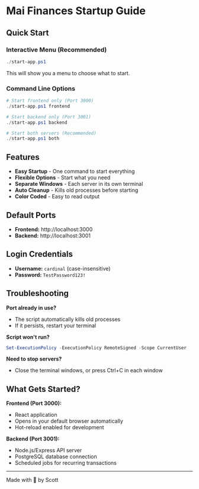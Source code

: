 # Mai Finances Startup Guide

## Quick Start

### Interactive Menu (Recommended)
```powershell
./start-app.ps1
```
This will show you a menu to choose what to start.

### Command Line Options
```powershell
# Start frontend only (Port 3000)
./start-app.ps1 frontend

# Start backend only (Port 3001)
./start-app.ps1 backend

# Start both servers (Recommended)
./start-app.ps1 both
```

## Features

- **Easy Startup** - One command to start everything  
- **Flexible Options** - Start what you need  
- **Separate Windows** - Each server in its own terminal  
- **Auto Cleanup** - Kills old processes before starting  
- **Color Coded** - Easy to read output  

## Default Ports

- **Frontend:** http://localhost:3000
- **Backend:** http://localhost:3001

## Login Credentials

- **Username:** `cardinal` (case-insensitive)
- **Password:** `TestPassword123!`

## Troubleshooting

**Port already in use?**
- The script automatically kills old processes
- If it persists, restart your terminal

**Script won't run?**
```powershell
Set-ExecutionPolicy -ExecutionPolicy RemoteSigned -Scope CurrentUser
```

**Need to stop servers?**
- Close the terminal windows, or press Ctrl+C in each window

## What Gets Started?

**Frontend (Port 3000):**
- React application
- Opens in your default browser automatically
- Hot-reload enabled for development

**Backend (Port 3001):**
- Node.js/Express API server
- PostgreSQL database connection
- Scheduled jobs for recurring transactions

---

Made with 💙 by Scott
